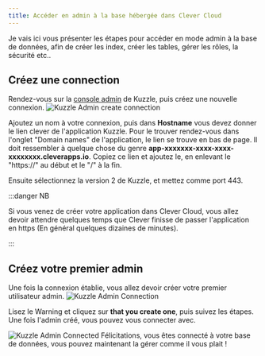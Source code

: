```yaml
---
title: Accéder en admin à la base hébergée dans Clever Cloud
---
```


Je vais ici vous présenter les étapes pour accéder en mode admin à la base de données, afin de créer les index, créer les tables, gérer les rôles, la sécurité etc..

## Créez une connection

Rendez-vous sur la [console admin](https://console.kuzzle.io/) de Kuzzle, puis créez une nouvelle connexion.
![Kuzzle Admin create connection](/img/kuzzle_admin_create_connection.PNG)

Ajoutez un nom à votre connexion, puis dans **Hostname** vous devez donner le lien clever de l'application Kuzzle. Pour le trouver rendez-vous dans l'onglet "Domain names" de l'application, le lien se trouve en bas de page. Il doit ressembler à quelque chose du genre **app-xxxxxxx-xxxx-xxxx-xxxxxxxx.cleverapps.io**. Copiez ce lien et ajoutez le, en enlevant le "https://" au début et le "/" à la fin.

Ensuite sélectionnez la version 2 de Kuzzle, et mettez comme port 443.

:::danger NB

Si vous venez de créer votre application dans Clever Cloud, vous allez devoir attendre quelques temps que Clever finisse de passer l'application en https (En général quelques dizaines de minutes).
  
:::

## Créez votre premier admin

Une fois la connexion établie, vous allez devoir créer votre premier utilisateur admin.
![Kuzzle Admin Connection](/img/kuzzle_admin_connect.PNG)

Lisez le Warning et cliquez sur **that you create one**, puis suivez les étapes. Une fois l'admin créé, vous pouvez vous connecter avec.

![Kuzzle Admin Connected](/img/kuzzle_admin_connected.PNG)
Félicitations, vous êtes connecté à votre base de données, vous pouvez maintenant la gérer comme il vous plait !
